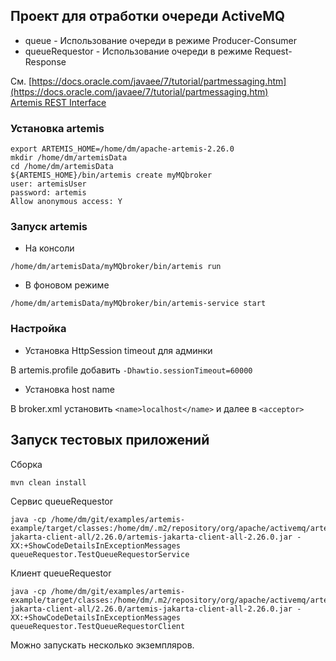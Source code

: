 Проект для отработки очереди ActiveMQ
---------------------------------------
* queue - Использование очереди в режиме Producer-Consumer
* queueRequestor - Использование очереди в режиме Request-Response

См. [https://docs.oracle.com/javaee/7/tutorial/partmessaging.htm](https://docs.oracle.com/javaee/7/tutorial/partmessaging.htm)  
[Artemis REST Interface](https://activemq.apache.org/components/artemis/documentation/2.25.0/rest.html)


### Установка artemis
```
export ARTEMIS_HOME=/home/dm/apache-artemis-2.26.0
mkdir /home/dm/artemisData
cd /home/dm/artemisData
${ARTEMIS_HOME}/bin/artemis create myMQbroker
user: artemisUser
password: artemis
Allow anonymous access: Y
```

### Запуск artemis

* На консоли

```
/home/dm/artemisData/myMQbroker/bin/artemis run
```

* В фоновом режиме

```
/home/dm/artemisData/myMQbroker/bin/artemis-service start
```

### Настройка

* Установка HttpSession timeout для админки

В artemis.profile добавить `-Dhawtio.sessionTimeout=60000`

* Установка host name

В broker.xml установить `<name>localhost</name>` и далее в `<acceptor>`

## Запуск тестовых приложений

Сборка

```
mvn clean install
```

Сервис queueRequestor

```
java -cp /home/dm/git/examples/artemis-example/target/classes:/home/dm/.m2/repository/org/apache/activemq/artemis-jakarta-client-all/2.26.0/artemis-jakarta-client-all-2.26.0.jar -XX:+ShowCodeDetailsInExceptionMessages queueRequestor.TestQueueRequestorService
```

Клиент queueRequestor

```
java -cp /home/dm/git/examples/artemis-example/target/classes:/home/dm/.m2/repository/org/apache/activemq/artemis-jakarta-client-all/2.26.0/artemis-jakarta-client-all-2.26.0.jar -XX:+ShowCodeDetailsInExceptionMessages queueRequestor.TestQueueRequestorClient
```
Можно запускать несколько экземпляров.